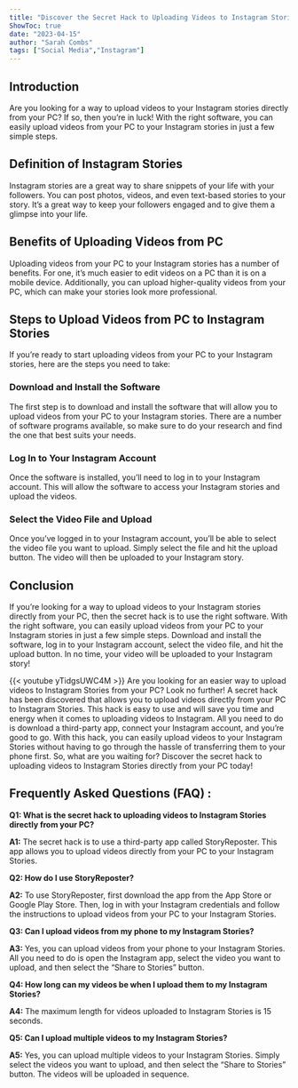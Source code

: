 ```yaml
---
title: "Discover the Secret Hack to Uploading Videos to Instagram Stories Directly From Your PC!"
ShowToc: true 
date: "2023-04-15"
author: "Sarah Combs" 
tags: ["Social Media","Instagram"]
---
```

## Introduction

Are you looking for a way to upload videos to your Instagram stories directly from your PC? If so, then you’re in luck! With the right software, you can easily upload videos from your PC to your Instagram stories in just a few simple steps. 

## Definition of Instagram Stories

Instagram stories are a great way to share snippets of your life with your followers. You can post photos, videos, and even text-based stories to your story. It’s a great way to keep your followers engaged and to give them a glimpse into your life. 

## Benefits of Uploading Videos from PC

Uploading videos from your PC to your Instagram stories has a number of benefits. For one, it’s much easier to edit videos on a PC than it is on a mobile device. Additionally, you can upload higher-quality videos from your PC, which can make your stories look more professional. 

## Steps to Upload Videos from PC to Instagram Stories

If you’re ready to start uploading videos from your PC to your Instagram stories, here are the steps you need to take: 

### Download and Install the Software

The first step is to download and install the software that will allow you to upload videos from your PC to your Instagram stories. There are a number of software programs available, so make sure to do your research and find the one that best suits your needs. 

### Log In to Your Instagram Account

Once the software is installed, you’ll need to log in to your Instagram account. This will allow the software to access your Instagram stories and upload the videos. 

### Select the Video File and Upload

Once you’ve logged in to your Instagram account, you’ll be able to select the video file you want to upload. Simply select the file and hit the upload button. The video will then be uploaded to your Instagram story. 

## Conclusion

If you’re looking for a way to upload videos to your Instagram stories directly from your PC, then the secret hack is to use the right software. With the right software, you can easily upload videos from your PC to your Instagram stories in just a few simple steps. Download and install the software, log in to your Instagram account, select the video file, and hit the upload button. In no time, your video will be uploaded to your Instagram story!

{{< youtube yTidgsUWC4M >}} 
Are you looking for an easier way to upload videos to Instagram Stories from your PC? Look no further! A secret hack has been discovered that allows you to upload videos directly from your PC to Instagram Stories. This hack is easy to use and will save you time and energy when it comes to uploading videos to Instagram. All you need to do is download a third-party app, connect your Instagram account, and you’re good to go. With this hack, you can easily upload videos to your Instagram Stories without having to go through the hassle of transferring them to your phone first. So, what are you waiting for? Discover the secret hack to uploading videos to Instagram Stories directly from your PC today!

## Frequently Asked Questions (FAQ) :
**Q1: What is the secret hack to uploading videos to Instagram Stories directly from your PC?**

**A1:** The secret hack is to use a third-party app called StoryReposter. This app allows you to upload videos directly from your PC to your Instagram Stories. 

**Q2: How do I use StoryReposter?**

**A2:** To use StoryReposter, first download the app from the App Store or Google Play Store. Then, log in with your Instagram credentials and follow the instructions to upload videos from your PC to your Instagram Stories. 

**Q3: Can I upload videos from my phone to my Instagram Stories?**

**A3:** Yes, you can upload videos from your phone to your Instagram Stories. All you need to do is open the Instagram app, select the video you want to upload, and then select the “Share to Stories” button. 

**Q4: How long can my videos be when I upload them to my Instagram Stories?**

**A4:** The maximum length for videos uploaded to Instagram Stories is 15 seconds. 

**Q5: Can I upload multiple videos to my Instagram Stories?**

**A5:** Yes, you can upload multiple videos to your Instagram Stories. Simply select the videos you want to upload, and then select the “Share to Stories” button. The videos will be uploaded in sequence.


